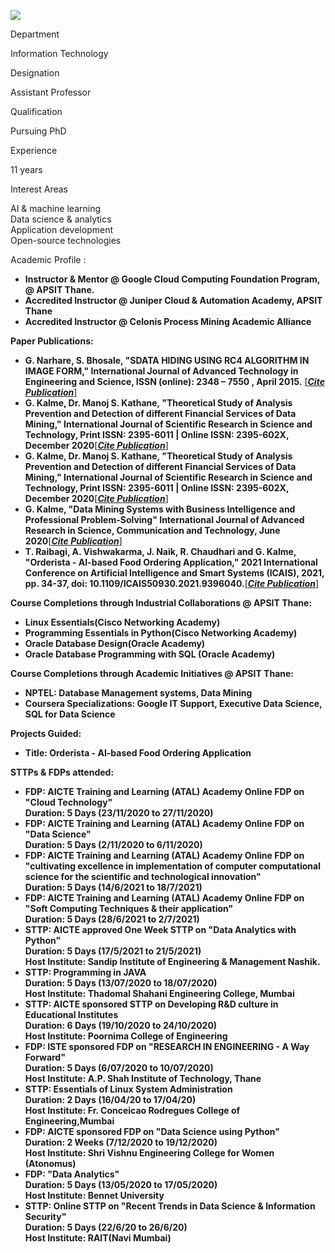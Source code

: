 [![](/sites/default/files/styles/faculty_images/public/2019-12/geetanjali%20ma%27am.png?itok=tAiOIYju)](/sites/default/files/2019-12/geetanjali%20ma%27am.png)

Department

Information Technology

Designation

Assistant Professor

Qualification

Pursuing PhD

Experience

11 years

Interest Areas

AI & machine learning   
Data science & analytics   
Application development   
Open-source technologies

Academic Profile :

* **Instructor & Mentor @ Google Cloud Computing Foundation Program, @ APSIT Thane.**
* **Accredited Instructor @ Juniper Cloud & Automation Academy, APSIT Thane**
* **Accredited Instructor @ Celonis Process Mining Academic Alliance**

**Paper Publications:**

* **G. Narhare, S. Bhosale, "SDATA HIDING USING RC4 ALGORITHM IN IMAGE FORM," International Journal of Advanced Technology in Engineering and Science, ISSN (online): 2348 – 7550 , April 2015.** [[***Cite Publication***]](http://www.ijates.com/images/short_pdf/273.pdf)
* **G. Kalme, Dr. Manoj S. Kathane, "Theoretical Study of Analysis Prevention and Detection of different Financial Services of Data Mining," International Journal of Scientific Research in Science and Technology, Print ISSN: 2395-6011 | Online ISSN: 2395-602X, December 2020**[[***Cite Publication***]](https://ijsrst.com/IJSRST205860)
* **G. Kalme, Dr. Manoj S. Kathane, "Theoretical Study of Analysis Prevention and Detection of different Financial Services of Data Mining," International Journal of Scientific Research in Science and Technology, Print ISSN: 2395-6011 | Online ISSN: 2395-602X, December 2020**[[***Cite Publication***]](https://ijsrst.com/IJSRST205860)
* **G. Kalme, "Data Mining Systems with Business Intelligence and Professional Problem-Solving" International Journal of Advanced Research in Science, Communication and Technology, June 2020**[[***Cite Publication***]](http://ijarsct.co.in/Paper125.pdf)
* **T. Raibagi, A. Vishwakarma, J. Naik, R. Chaudhari and G. Kalme, "Orderista - AI-based Food Ordering Application," 2021 International Conference on Artificial Intelligence and Smart Systems (ICAIS), 2021, pp. 34-37, doi: 10.1109/ICAIS50930.2021.9396040.**[[***Cite Publication***]](https://ieeexplore.ieee.org/document/9396040)

**Course Completions through Industrial Collaborations @ APSIT Thane:**

* **Linux Essentials(Cisco Networking Academy)**
* **Programming Essentials in Python(Cisco Networking Academy)**
* **Oracle Database Design(Oracle Academy)**
* **Oracle Database Programming with SQL (Oracle Academy)**

**Course Completions through Academic Initiatives @ APSIT Thane:**

* **NPTEL: Database Management systems, Data Mining**
* **Coursera Specializations: Google IT Support, Executive Data Science, SQL for Data Science**

**Projects Guided:**

* **Title: Orderista - AI-based Food Ordering Application**

**STTPs & FDPs attended:**

* **FDP: AICTE Training and Learning (ATAL) Academy Online FDP on "Cloud Technology"  
  Duration: 5 Days (23/11/2020 to 27/11/2020)**
* **FDP: AICTE Training and Learning (ATAL) Academy Online FDP on "Data Science"  
  Duration: 5 Days (2/11/2020 to 6/11/2020)**
* **FDP: AICTE Training and Learning (ATAL) Academy Online FDP on "cultivating excellence in implementation of computer computational science for the scientific and technological innovation"  
  Duration: 5 Days (14/6/2021 to 18/7/2021)**
* **FDP: AICTE Training and Learning (ATAL) Academy Online FDP on "Soft Computing Techniques & their application"  
  Duration: 5 Days (28/6/2021 to 2/7/2021)**
* **STTP: AICTE approved One Week STTP on "Data Analytics with Python"  
  Duration: 5 Days (17/5/2021 to 21/5/2021)  
  Host Institute: Sandip Institute of Engineering & Management Nashik.**
* **STTP: Programming in JAVA  
  Duration: 5 Days (13/07/2020 to 18/07/2020)  
  Host Institute: Thadomal Shahani Engineering College, Mumbai**
* **STTP: AICTE sponsored STTP on Developing R&D culture in Educational Institutes  
  Duration: 6 Days (19/10/2020 to 24/10/2020)  
  Host Institute: Poornima College of Engineering**
* **FDP: ISTE sponsored FDP on "RESEARCH IN ENGINEERING - A Way Forward"  
  Duration: 5 Days (6/07/2020 to 10/07/2020)  
  Host Institute: A.P. Shah Institute of Technology, Thane**
* **STTP: Essentials of Linux System Administration  
  Duration: 2 Days (16/04/20 to 17/04/20)  
  Host Institute: Fr. Conceicao Rodregues College of Engineering,Mumbai**
* **FDP: AICTE sponsored FDP on "Data Science using Python"  
  Duration: 2 Weeks (7/12/2020 to 19/12/2020)  
  Host Institute: Shri Vishnu Engineering College for Women (Atonomus)**
* **FDP: "Data Analytics"  
  Duration: 5 Days (13/05/2020 to 17/05/2020)  
  Host Institute: Bennet University**
* **STTP: Online STTP on "Recent Trends in Data Science & Information Security"  
  Duration: 5 Days (22/6/20 to 26/6/20)  
  Host Institute: RAIT(Navi Mumbai)**